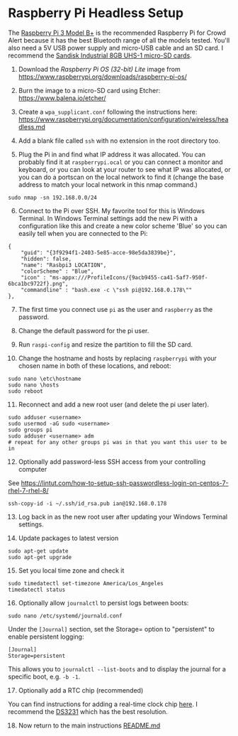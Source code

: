 # Raspberry Pi Headless Setup

The [Raspberry Pi 3 Model B+](https://www.amazon.com/gp/product/B07P4LSDYV/ref=as_li_qf_asin_il_tl?ie=UTF8&tag=abodit01-20&creative=9325&linkCode=as2&creativeASIN=B07P4LSDYV&linkId=bb998b957f8181fc90bb029247d63fce) is the recommended Raspberry Pi for Crowd Alert
because it has the best Bluetooth range of all the models tested. You'll also need a 5V USB power supply and micro-USB cable and an SD card. I recommend the [Sandisk Industrial 8GB UHS-1 micro-SD cards](https://www.amazon.com/gp/product/B07BLQHVQD/ref=as_li_tl?ie=UTF8&camp=1789&creative=9325&creativeASIN=B07BLQHVQD&linkCode=as2&tag=abodit01-20&linkId=03b8fd807cc5f403a952cf74b9084e89).

1. Download the *Raspberry Pi OS (32-bit) Lite* image from https://www.raspberrypi.org/downloads/raspberry-pi-os/

2. Burn the image to a micro-SD card using Etcher: https://www.balena.io/etcher/

3. Create a `wpa_supplicant.conf` following the instructions here: https://www.raspberrypi.org/documentation/configuration/wireless/headless.md

4. Add a blank file called `ssh` with no extension in the root directory too.

5. Plug the Pi in and find what IP address it was allocated. You can probably find it at `raspberrypi.ocal` or you can connect a monitor and keyboard, or you can look at your router to see what IP was allocated, or you can do a portscan on the local network to find it (change the base address to match your local network in this nmap command.)
````
sudo nmap -sn 192.168.0.0/24
````

6. Connect to the Pi over SSH. My favorite tool for this is Windows Terminal. In Windows Terminal settings add the new Pi with a configuration like this and create a new color scheme 'Blue' so you can easily tell when you are connected to the Pi:

````
{
    "guid": "{3f9294f1-2403-5e85-acce-98e5da3839be}",
    "hidden": false,
    "name": "Rasbpi3 LOCATION",
    "colorScheme" : "Blue",
    "icon" : "ms-appx:///ProfileIcons/{9acb9455-ca41-5af7-950f-6bca1bc9722f}.png",
    "commandline" : "bash.exe -c \"ssh pi@192.168.0.178\""
},
````

7. The first time you connect use `pi` as the user and `raspberry` as the password.

8. Change the default password for the pi user.

9. Run `raspi-config` and resize the partition to fill the SD card.

10. Change the hostname and hosts by replacing `raspberrypi` with your chosen name
 in both of these locations, and reboot:

````
sudo nano \etc\hostname
sudo nano \hosts
sudo reboot
````

11. Reconnect and add a new root user (and delete the pi user later).

````
sudo adduser <username>
sudo usermod -aG sudo <username>
sudo groups pi
sudo adduser <username> adm
# repeat for any other groups pi was in that you want this user to be in
````

12. Optionally add password-less SSH access from your controlling computer

See https://lintut.com/how-to-setup-ssh-passwordless-login-on-centos-7-rhel-7-rhel-8/
````
ssh-copy-id -i ~/.ssh/id_rsa.pub ian@192.168.0.178
````

13. Log back in as the new root user after updating your Windows Terminal settings.

14. Update packages to latest version
````
sudo apt-get update
sudo apt-get upgrade
````

15. Set you local time zone and check it
````
sudo timedatectl set-timezone America/Los_Angeles
timedatectl status
````

16. Optionally allow `journalctl` to persist logs between boots:
````
sudo nano /etc/systemd/journald.conf
````

Under the `[Journal]` section, set the Storage= option to "persistent" to enable persistent logging:

````
[Journal]
Storage=persistent
````

This allows you to `journalctl --list-boots` and to display the journal for a specific boot, e.g. `-b -1`.

17. Optionally add a RTC chip (recommended)

You can find instructions for adding a real-time clock chip [here](https://pimylifeup.com/raspberry-pi-rtc/). I recommend the [DS3231](https://www.amazon.com/gp/product/B01N1LZSK3/ref=as_li_tl?ie=UTF8&camp=1789&creative=9325&creativeASIN=B01N1LZSK3&linkCode=as2&tag=abodit01-20&linkId=daa1415a90f1e578374ad1a2e3fa2282) which has the best resolution.


18. Now return to the main instructions [README.md](README.md)


